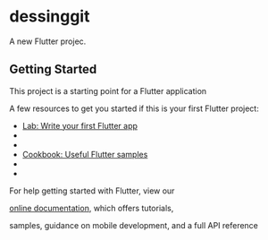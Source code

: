 












# dessinggit

A new Flutter projec. 

## Getting Started 

This project is a starting point for a Flutter application

A few resources to get you started if this is your first Flutter project:

- [Lab: Write your first Flutter app](https://flutter.dev/docs/get-started/codelab)
- 
- 
- [Cookbook: Useful Flutter samples](https://flutter.dev/docs/cookbook)
- 
-
For help getting started with Flutter, view our

[online documentation](https://flutter.dev/docs), which offers tutorials,

samples, guidance on mobile development, and a full API reference
